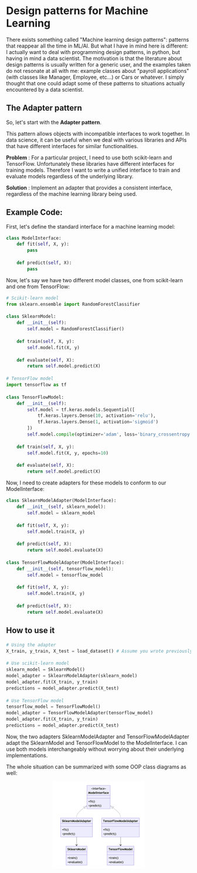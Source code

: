# Design patterns for Machine Learning

There exists something called "Machine learning design patterns": patterns that reappear all the time in ML/AI. But what I have in mind here is different: I actually want to deal with programming design patterns, in python, but having in mind a data scientist.
The motivation is that the literature about design patterns is usually written for a generic user, and the examples taken do not resonate at all with me: example classes about "payroll applications" (with classes like Manager, Employee, etc...) or Cars or whatever.
I simply thought that one could adapt some of these patterns to situations actually encountered by a data scientist.

## The Adapter pattern
So, let's start with the **Adapter pattern**. 

This pattern allows objects with incompatible interfaces to work together. In data science, it can be useful when we deal with various libraries and APIs that have different interfaces for similar functionalities.


**Problem** : For a particular project, I need to use both scikit-learn and TensorFlow. Unfortunately these libraries have different interfaces for training models. Therefore I want to write a unified interface to train and evaluate models regardless of the underlying library.

**Solution** : Implement an adapter that provides a consistent interface, regardless of the machine learning library being used.

## Example Code:

First, let's define the standard interface for a machine learning model:
```python
class ModelInterface:
    def fit(self, X, y):
        pass

    def predict(self, X):
        pass
```

Now, let's say we have two different model classes, one from scikit-learn and one from TensorFlow:

```python
# Scikit-learn model
from sklearn.ensemble import RandomForestClassifier

class SklearnModel:
    def __init__(self):
        self.model = RandomForestClassifier()

    def train(self, X, y):
        self.model.fit(X, y)

    def evaluate(self, X):
        return self.model.predict(X)

# TensorFlow model
import tensorflow as tf

class TensorFlowModel:
    def __init__(self):
        self.model = tf.keras.models.Sequential([
            tf.keras.layers.Dense(10, activation='relu'),
            tf.keras.layers.Dense(1, activation='sigmoid')
        ])
        self.model.compile(optimizer='adam', loss='binary_crossentropy')

    def train(self, X, y):
        self.model.fit(X, y, epochs=10)

    def evaluate(self, X):
        return self.model.predict(X)

```



Now, I need to create adapters for these models to conform to our ModelInterface:


```python
class SklearnModelAdapter(ModelInterface):
    def __init__(self, sklearn_model):
        self.model = sklearn_model

    def fit(self, X, y):
        self.model.train(X, y)

    def predict(self, X):
        return self.model.evaluate(X)

class TensorFlowModelAdapter(ModelInterface):
    def __init__(self, tensorflow_model):
        self.model = tensorflow_model

    def fit(self, X, y):
        self.model.train(X, y)

    def predict(self, X):
        return self.model.evaluate(X)

```

## How to use it


```python
# Using the adapter
X_train, y_train, X_test = load_dataset() # Assume you wrote previously some dataloader

# Use scikit-learn model
sklearn_model = SklearnModel()
model_adapter = SklearnModelAdapter(sklearn_model)
model_adapter.fit(X_train, y_train)
predictions = model_adapter.predict(X_test)

# Use TensorFlow model
tensorflow_model = TensorFlowModel()
model_adapter = TensorFlowModelAdapter(tensorflow_model)
model_adapter.fit(X_train, y_train)
predictions = model_adapter.predict(X_test)
```

Now, the two adapters SklearnModelAdapter and TensorFlowModelAdapter adapt the SklearnModel and TensorFlowModel to the ModelInterface. I can use both models interchangeably without worrying about their underlying implementations.

The whole situation can be summarized with some OOP class diagrams as well:


<html>
<body>
<p>
      <div style="text-align: center;">
	<img src="/images/design_patterns_1_class_diagram.png" alt="Adapter design pattern" width="50%" >
      </div>
</p>
</body>
</html>


<!--- 
classDiagram
    class ModelInterface {
        <<interface>>
        +train()
        +predict()
    }

    class SklearnModel {
        +sklearn_specific_train()
        +sklearn_specific_predict()
    }

    class TensorFlowModel {
        +tensorflow_specific_train()
        +tensorflow_specific_predict()
    }

    class SklearnModelAdapter {
        +train()
        +predict()
    }

    class TensorFlowModelAdapter {
        +train()
        +predict()
    }

    ModelInterface <|.. SklearnModelAdapter
    ModelInterface <|.. TensorFlowModelAdapter
    SklearnModelAdapter "->" SklearnModel
    TensorFlowModelAdapter "->" TensorFlowModel
-->




